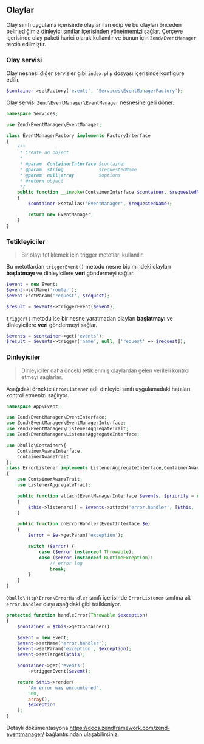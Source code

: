 
## Olaylar

Olay sınıfı uygulama içerisinde olaylar ilan edip ve bu olayları önceden belirlediğimiz dinleyici sınıflar içerisinden yönetmemizi sağlar. Çerçeve içerisinde olay paketi harici olarak kullanılır ve bunun için `Zend/EventManager` tercih edilmiştir.

### Olay servisi

Olay nesnesi diğer servisler gibi `index.php` dosyası içerisinde konfigüre edilir. 

```php
$container->setFactory('events', 'Services\EventManagerFactory');
```

Olay servisi `Zend\EventManager\EventManager` nesnesine geri döner.

```php
namespace Services;

use Zend\EventManager\EventManager;

class EventManagerFactory implements FactoryInterface
{
    /**
     * Create an object
     *
     * @param  ContainerInterface $container
     * @param  string             $requestedName
     * @param  null|array         $options
     * @return object
     */
    public function __invoke(ContainerInterface $container, $requestedName, array $options = null)
    {
        $container->setAlias('EventManager', $requestedName);

        return new EventManager;
    }
}
```

### Tetikleyiciler

> Bir olayı tetiklemek için trigger metotları kullanılır.

Bu metotlardan `triggerEvent()` metodu nesne biçimindeki olayları <b>başlatmayı</b> ve dinleyicilere <b>veri</b> göndermeyi sağlar.

```php
$event = new Event;
$event->setName('router');
$event->setParam('request', $request);

$result = $events->triggerEvent($event);
```

`trigger()` metodu ise bir nesne yaratmadan olayları <b>başlatmayı</b> ve dinleyicilere <b>veri</b> göndermeyi sağlar.

```php
$events = $container->get('events');
$result = $events->trigger('name', null, ['request' => $request]);
```

### Dinleyiciler

> Dinleyiciler daha önceki tetiklenmiş olaylardan gelen verileri kontrol etmeyi sağlarlar.

Aşağıdaki örnekte `ErrorListener` adlı dinleyici sınıfı uygulamadaki hataları kontrol etmenizi sağlıyor.

```php
namespace App\Event;

use Zend\EventManager\EventInterface;
use Zend\EventManager\EventManagerInterface;
use Zend\EventManager\ListenerAggregateTrait;
use Zend\EventManager\ListenerAggregateInterface;

use Obullo\Container\{
    ContainerAwareInterface,
    ContainerAwareTrait
};
class ErrorListener implements ListenerAggregateInterface,ContainerAwareInterface
{
    use ContainerAwareTrait;
    use ListenerAggregateTrait;

    public function attach(EventManagerInterface $events, $priority = null)
    {
        $this->listeners[] = $events->attach('error.handler', [$this, 'onErrorHandler']);
    }

    public function onErrorHandler(EventInterface $e)
    {
        $error = $e->getParam('exception');

        switch ($error) {
            case ($error instanceof Throwable):
            case ($error instanceof RuntimeException):
                // error log
                break;
        }
    }
}
```

`Obullo\Http\Error\ErrorHandler` sınıfı içerisinde `ErrorListener` sınıfına ait `error.handler` olayı aşağıdaki gibi tetikleniyor.

```php
protected function handleError(Throwable $exception)
{        
    $container = $this->getContainer();

    $event = new Event;
    $event->setName('error.handler');
    $event->setParam('exception', $exception);
    $event->setTarget($this);

    $container->get('events')
        ->triggerEvent($event);

    return $this->render(
        'An error was encountered',
        500,
        array(),
        $exception
    );           
}
```

Detaylı dökümentasyona <a href="https://docs.zendframework.com/zend-eventmanager/">https://docs.zendframework.com/zend-eventmanager/</a> bağlantısından ulaşabilirsiniz.